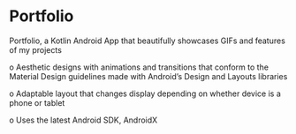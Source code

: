 # Portfolio

Portfolio, a Kotlin Android App that beautifully showcases GIFs and features of my projects

o	Aesthetic designs with animations and transitions that conform to the Material Design guidelines made with Android’s Design and Layouts libraries

o	Adaptable layout that changes display depending on whether device is a phone or tablet

o	Uses the latest Android SDK, AndroidX
